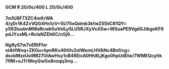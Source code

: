 #### GCM R 20/0c/400 L 20/0c/400
**7m1U8F73ZC4mKrWA**<br/>**4/yDr1K4ZvVQG4Hn1zV+SU75oQdmb3kfwZS5iiC81QY=**<br/>**y563IuubnMWaRcwb5uVeILySLU5RJXyVsXSw+WSuaPE9VgdGJtkgoKF6pdJYxxML+RcIaNZEh6C/cGj9...**<br/><br/>
**Ng9yS7w7vERtFfxr**<br/>**stAHWnq+ZKGu+IqmRKx40t0v2olWomLHVANc4Bnf/cg=**<br/>**dscbMzeUo9M27OiAwHsy1cB46EicA0Hh8LjKgo0hpUdElw/7WMEQcyhk7fIM+oJTrWeyQwGs8nzqq3my...**
